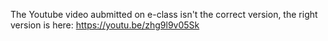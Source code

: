 The Youtube video aubmitted on e-class isn't the correct version, the right version is here:
https://youtu.be/zhg9l9v05Sk

